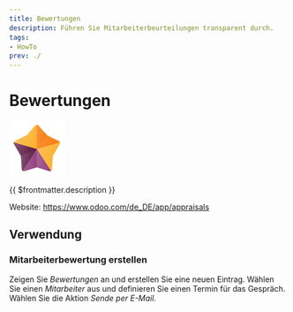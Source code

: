 ```yaml
---
title: Bewertungen
description: Führen Sie Mitarbeiterbeurteilungen transparent durch.
tags:
- HowTo
prev: ./
---
```

# Bewertungen
![icons_odoo_hr_appraisal](attachments/icons_odoo_hr_appraisal.png)

{{ $frontmatter.description }}

Website: <https://www.odoo.com/de_DE/app/appraisals>

## Verwendung

### Mitarbeiterbewertung erstellen

Zeigen Sie *Bewertungen* an und erstellen Sie eine neuen Eintrag. Wählen Sie einen *Mitarbeiter* aus und definieren Sie einen Termin für das Gespräch. Wählen Sie die Aktion *Sende per E-Mail*. 
